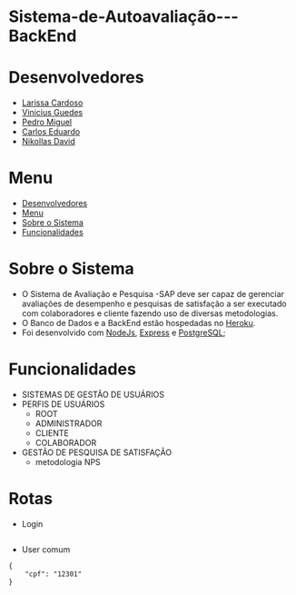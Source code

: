# Sistema-de-Autoavaliação---BackEnd


# Desenvolvedores
<ul>
  <li><a href="https://github.com/larissacard">Larissa Cardoso</a></li>
  <li><a href="https://github.com/VinicciusSantos">Vinicius Guedes</a></li>
  <li><a href="https://github.com/PedroMiguel7">Pedro Miguel</a></li>
  <li><a href="https://github.com/cadumeneses">Carlos Eduardo</a></li>
  <li><a href="https://github.com/Ndav07">Nikollas David</a></li>
</ul>

# Menu
- [Desenvolvedores](#desenvolvedores)
- [Menu](#menu)
- [Sobre o Sistema](#sobre-o-sistema)
- [Funcionalidades](#funcionalidades)

# Sobre o Sistema
- O Sistema de Avaliação e Pesquisa -SAP deve ser capaz de gerenciar avaliações de desempenho  e pesquisas de satisfação a ser executado com colaboradores e cliente fazendo uso de diversas metodologias.
-  O Banco de Dados e a BackEnd estão hospedadas no [Heroku](https://www.heroku.com).
- Foi desenvolvido com [NodeJs](https://nodejs.org/en/), [Express](https://expressjs.com/pt-br/) e [PostgreSQL](https://www.postgresql.org);

# Funcionalidades
- SISTEMAS DE GESTÃO DE USUÁRIOS 
- PERFIS DE USUÁRIOS
  - ROOT
  - ADMINISTRADOR 
  - CLIENTE
  - COLABORADOR
- GESTÃO DE PESQUISA DE SATISFAÇÃO 
  - metodologia NPS

# Rotas

- Login
```https://aasa-senai.herokuapp.com/auth/login
``` 

- User comum
```
{
	"cpf": "12301"
}
```

